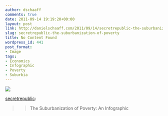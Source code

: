 ```yaml
---
author: dschaaff
comments: true
date: 2011-09-14 19:19:20+00:00
layout: post
link: http://danielschaaff.com/2011/09/14/secretrepublic-the-suburbanization-of-poverty/
slug: secretrepublic-the-suburbanization-of-poverty
title: No Content Found
wordpress_id: 441
post_format:
- Image
tags:
- Economics
- Infographic
- Poverty
- Suburbia
---
```


![](https://danielschaaff.files.wordpress.com/2011/09/tumblr_lria0uct3u1qenve3o1_1280.png)

[secretrepublic](http://secretrepublic.com/post/10201144096):




<blockquote>

> 
> The Suburbanization of Poverty: An Infographic
> 
> 
</blockquote>
